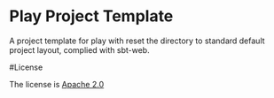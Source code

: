 # Play Project Template

A project template for play with reset the directory to standard default project layout, complied with sbt-web.

#License

The license is [Apache 2.0](http://www.apache.org/licenses/LICENSE-2.0)